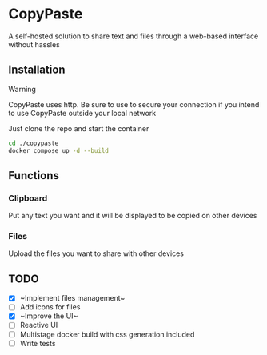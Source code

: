 # CopyPaste

A self-hosted solution to share text and files through a web-based interface without hassles

## Installation

> [!WARNING]  
> CopyPaste uses http. Be sure to use to secure your connection if
> you intend to use CopyPaste outside your local network

Just clone the repo and start the container

```sh
cd ./copypaste
docker compose up -d --build
```

## Functions

### Clipboard

Put any text you want and it will be displayed to be copied on other devices

### Files

Upload the files you want to share with other devices

## TODO

- [x] ~Implement files management~
- [ ] Add icons for files
- [x] ~Improve the UI~
- [ ] Reactive UI
- [ ] Multistage docker build with css generation included
- [ ] Write tests
